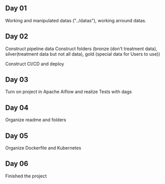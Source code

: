## Day 01

Working and manipulated datas ("../datas"), working arround datas.

## Day 02
 
Construct pipeline data
Construct folders (bronze (don't treatment data), silver(treatment data but not all data), gold (special data for Users to use))

Construct CI/CD and deploy


## Day 03

Turn on project in Apache Aiflow and realize Tests with dags


## Day 04

Organize readme and folders

## Day 05

Organize Dockerfile and Kubernetes

## Day 06

Finished the project